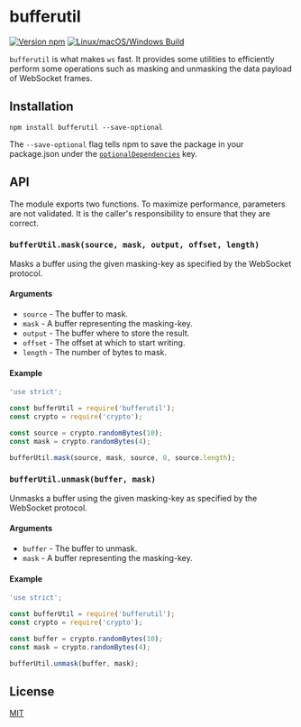 # bufferutil

[![Version npm](https://img.shields.io/npm/v/bufferutil.svg?logo=npm)](https://www.npmjs.com/package/bufferutil)
[![Linux/macOS/Windows Build](https://img.shields.io/github/actions/workflow/status/websockets/bufferutil/ci.yml?branch=master&label=build&logo=github)](https://github.com/websockets/bufferutil/actions?query=workflow%3ACI+branch%3Amaster)

`bufferutil` is what makes `ws` fast. It provides some utilities to efficiently
perform some operations such as masking and unmasking the data payload of
WebSocket frames.

## Installation

```
npm install bufferutil --save-optional
```

The `--save-optional` flag tells npm to save the package in your package.json
under the
[`optionalDependencies`](https://docs.npmjs.com/files/package.json#optionaldependencies)
key.

## API

The module exports two functions. To maximize performance, parameters are not
validated. It is the caller's responsibility to ensure that they are correct.

### `bufferUtil.mask(source, mask, output, offset, length)`

Masks a buffer using the given masking-key as specified by the WebSocket
protocol.

#### Arguments

- `source` - The buffer to mask.
- `mask` - A buffer representing the masking-key.
- `output` - The buffer where to store the result.
- `offset` - The offset at which to start writing.
- `length` - The number of bytes to mask.

#### Example

```js
'use strict';

const bufferUtil = require('bufferutil');
const crypto = require('crypto');

const source = crypto.randomBytes(10);
const mask = crypto.randomBytes(4);

bufferUtil.mask(source, mask, source, 0, source.length);
```

### `bufferUtil.unmask(buffer, mask)`

Unmasks a buffer using the given masking-key as specified by the WebSocket
protocol.

#### Arguments

- `buffer` - The buffer to unmask.
- `mask` - A buffer representing the masking-key.

#### Example

```js
'use strict';

const bufferUtil = require('bufferutil');
const crypto = require('crypto');

const buffer = crypto.randomBytes(10);
const mask = crypto.randomBytes(4);

bufferUtil.unmask(buffer, mask);
```

## License

[MIT](LICENSE)
